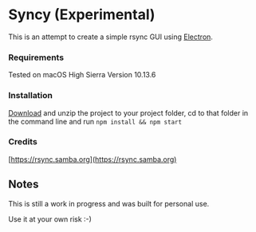 # Syncy (Experimental)

This is an attempt to create a simple rsync GUI using [Electron](https://electronjs.org/).

### Requirements

Tested on macOS High Sierra Version 10.13.6

### Installation

[Download](https://github.com/timothyhouzet/syncy/archive/master.zip) and unzip the project to your project folder, cd to that folder in the command line and run `npm install && npm start`

### Credits

[https://rsync.samba.org](https://rsync.samba.org)

## Notes

This is still a work in progress and was built for personal use. 

Use it at your own risk :-)